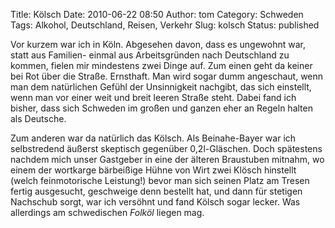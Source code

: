 Title: Kölsch
Date: 2010-06-22 08:50
Author: tom
Category: Schweden
Tags: Alkohol, Deutschland, Reisen, Verkehr
Slug: kolsch
Status: published

Vor kurzem war ich in Köln. Abgesehen davon, dass es ungewohnt war,
statt aus Familien- einmal aus Arbeitsgründen nach Deutschland zu
kommen, fielen mir mindestens zwei Dinge auf. Zum einen geht da keiner
bei Rot über die Straße. Ernsthaft. Man wird sogar dumm angeschaut, wenn
man dem natürlichen Gefühl der Unsinnigkeit nachgibt, das sich
einstellt, wenn man vor einer weit und breit leeren Straße steht. Dabei
fand ich bisher, dass sich Schweden im großen und ganzen eher an Regeln
halten als Deutsche.

Zum anderen war da natürlich das Kölsch. Als Beinahe-Bayer war ich
selbstredend äußerst skeptisch gegenüber 0,2l-Gläschen. Doch spätestens
nachdem mich unser Gastgeber in eine der älteren Braustuben mitnahm, wo
einem der wortkarge bärbeißige Hühne von Wirt zwei Klösch hinstellt
(welch feinmotorische Leistung!) bevor man sich seinen Platz am Tresen
fertig ausgesucht, geschweige denn bestellt hat, und dann für stetigen
Nachschub sorgt, war ich versöhnt und fand Kölsch sogar lecker. Was
allerdings am schwedischen *Folköl* liegen mag.

